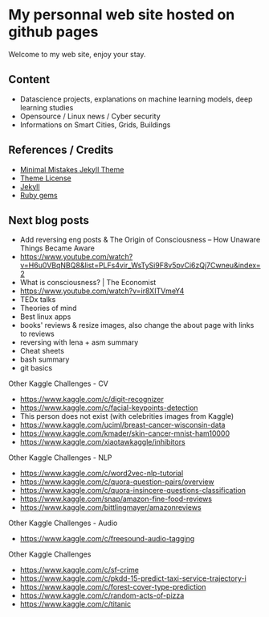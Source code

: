 
# My personnal web site hosted on github pages
Welcome to my web site, enjoy your stay.

## Content
* Datascience projects, explanations on machine learning models, deep learning studies
* Opensource / Linux news / Cyber security
* Informations on Smart Cities, Grids, Buildings

## References / Credits
* [Minimal Mistakes Jekyll Theme](https://mmistakes.github.io/minimal-mistakes/)
* [Theme License](https://raw.githubusercontent.com/mmistakes/minimal-mistakes/master/LICENSE.txt)
* [Jekyll](https://jekyllrb.com/)
* [Ruby gems](https://rubygems.org/gems/minimal-mistakes-jekyll)

## Next blog posts

- Add reversing eng posts & The Origin of Consciousness – How Unaware Things Became Aware
- https://www.youtube.com/watch?v=H6u0VBqNBQ8&list=PLFs4vir_WsTySi9F8v5pvCi6zQj7Cwneu&index=2
- What is consciousness? | The Economist
- https://www.youtube.com/watch?v=ir8XITVmeY4
- TEDx talks
- Theories of mind
- Best linux apps
- books' reviews & resize images, also change the about page with links to reviews
- reversing with lena + asm summary
- Cheat sheets
- bash summary
- git basics

Other Kaggle Challenges - CV
- https://www.kaggle.com/c/digit-recognizer
- https://www.kaggle.com/c/facial-keypoints-detection
- This person does not exist (with celebrities images from Kaggle)
- https://www.kaggle.com/uciml/breast-cancer-wisconsin-data
- https://www.kaggle.com/kmader/skin-cancer-mnist-ham10000
- https://www.kaggle.com/xiaotawkaggle/inhibitors

Other Kaggle Challenges - NLP
- https://www.kaggle.com/c/word2vec-nlp-tutorial
- https://www.kaggle.com/c/quora-question-pairs/overview
- https://www.kaggle.com/c/quora-insincere-questions-classification
- https://www.kaggle.com/snap/amazon-fine-food-reviews
- https://www.kaggle.com/bittlingmayer/amazonreviews

Other Kaggle Challenges - Audio
- https://www.kaggle.com/c/freesound-audio-tagging

Other Kaggle Challenges
- https://www.kaggle.com/c/sf-crime
- https://www.kaggle.com/c/pkdd-15-predict-taxi-service-trajectory-i
- https://www.kaggle.com/c/forest-cover-type-prediction
- https://www.kaggle.com/c/random-acts-of-pizza
- https://www.kaggle.com/c/titanic


